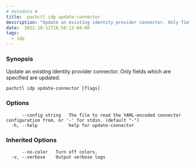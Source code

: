 ```yaml
---
# metadata # 
title:  pachctl idp update-connector
description: "Update an existing identity provider connector. Only fields which are specified are updated."
date:  2022-10-11T16:50:12-04:00
tags:
  - idp
---
```


### Synopsis

Update an existing identity provider connector. Only fields which are specified are updated.

```
pachctl idp update-connector [flags]
```

### Options

```
      --config string   The file to read the YAML-encoded connector configuration from, or '-' for stdin. (default "-")
  -h, --help            help for update-connector
```

### Inherited Options

```
      --no-color   Turn off colors.
  -v, --verbose    Output verbose logs
```

